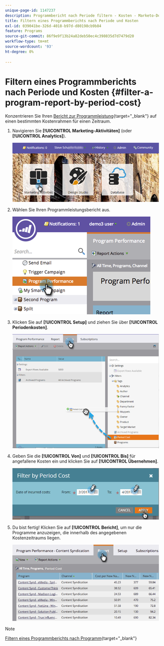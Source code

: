 ```yaml
---
unique-page-id: 1147237
description: Programmbericht nach Periode filtern - Kosten - Marketo-Dokumente - Produktdokumentation
title: Filtern eines Programmberichts nach Periode und Kosten
exl-id: 039041be-326d-4018-b97d-d80198cb9b84
feature: Programs
source-git-commit: 86f9e9f13b24a82deb50ec4c398035d7d7479d20
workflow-type: tm+mt
source-wordcount: '93'
ht-degree: 0%

---
```


# Filtern eines Programmberichts nach Periode und Kosten {#filter-a-program-report-by-period-cost}

Konzentrieren Sie Ihren [Bericht zur Programmleistung](/help/marketo/product-docs/core-marketo-concepts/programs/program-performance-report/create-a-program-performance-report.md){target="_blank"} auf einen bestimmten Kostenrahmen für einen Zeitraum.

1. Navigieren Sie **[!UICONTROL Marketing-Aktivitäten]** (oder **[!UICONTROL Analytics]**).

   ![](assets/login-marketing-activities-1.png)

1. Wählen Sie Ihren Programmleistungsbericht aus.

   ![](assets/image2014-9-23-16-3a22-3a52.png)

1. Klicken Sie auf **[!UICONTROL Setup]** und ziehen Sie über **[!UICONTROL Periodenkosten]**.

   ![](assets/lm-86194-1.png)

1. Geben Sie die **[!UICONTROL Von]** und **[!UICONTROL Bis]** für angefallene Kosten ein und klicken Sie auf **[!UICONTROL Übernehmen]**.

   ![](assets/lm-86194-2a-hands.png)

1. Du bist fertig! Klicken Sie auf **[!UICONTROL Bericht]**, um nur die Programme anzuzeigen, die innerhalb des angegebenen Kostenzeitraums liegen.

   ![](assets/lm-86194-report-tab.png)

>[!NOTE]
>
>[Filtern eines Programmberichts nach Programm](/help/marketo/product-docs/core-marketo-concepts/programs/program-performance-report/filter-a-program-report-by-program.md){target="_blank"}
